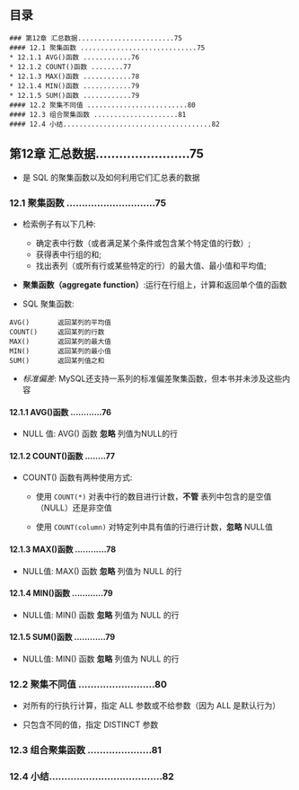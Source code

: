 ## 目录
```
### 第12章 汇总数据........................75
#### 12.1 聚集函数 .............................75
* 12.1.1 AVG()函数 ............76
* 12.1.2 COUNT()函数 ........77
* 12.1.3 MAX()函数 ............78
* 12.1.4 MIN()函数 ............79
* 12.1.5 SUM()函数 ............79
#### 12.2 聚集不同值 .........................80
#### 12.3 组合聚集函数 .....................81
#### 12.4 小结.....................................82
```

## 第12章 汇总数据........................75
* 是 SQL 的聚集函数以及如何利用它们汇总表的数据

### 12.1 聚集函数 .............................75
* 检索例子有以下几种:
    * 确定表中行数（或者满足某个条件或包含某个特定值的行数）;
    * 获得表中行组的和;
    * 找出表列（或所有行或某些特定的行）的最大值、最小值和平均值;

* **聚集函数（aggregate function）**:运行在行组上，计算和返回单个值的函数

* SQL 聚集函数:
```
AVG()       返回某列的平均值
COUNT()     返回某列的行数
MAX()       返回某列的最大值
MIN()       返回某列的最小值
SUM()       返回某列值之和
```

* *标准偏差*: MySQL还支持一系列的标准偏差聚集函数，但本书并未涉及这些内容

#### 12.1.1 AVG()函数 ............76
* NULL 值: AVG() 函数 **忽略** 列值为NULL的行

#### 12.1.2 COUNT()函数 ........77
* COUNT() 函数有两种使用方式:
    * 使用 `COUNT(*)` 对表中行的数目进行计数，**不管** 表列中包含的是空值（NULL）还是非空值

    *  使用 `COUNT(column)` 对特定列中具有值的行进行计数，**忽略** NULL值

#### 12.1.3 MAX()函数 ............78
* NULL值: MAX() 函数 **忽略** 列值为 NULL 的行

#### 12.1.4 MIN()函数 ............79
* NULL值: MIN() 函数 **忽略** 列值为 NULL 的行

#### 12.1.5 SUM()函数 ............79
* NULL值: MIN() 函数 **忽略** 列值为 NULL 的行


### 12.2 聚集不同值 .........................80
* 对所有的行执行计算，指定 ALL 参数或不给参数（因为 ALL 是默认行为）

* 只包含不同的值，指定 DISTINCT 参数

### 12.3 组合聚集函数 .....................81
### 12.4 小结.....................................82